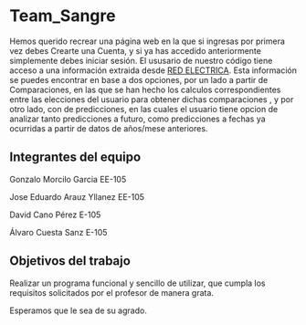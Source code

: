 # Team_Sangre

Hemos querido recrear una página web en la que si ingresas por primera vez debes Crearte una Cuenta, y si ya has accedido anteriormente simplemente debes iniciar sesión.
El ususario de nuestro código tiene acceso a una información extraida desde [RED ELECTRICA](https://www.ree.es/es). Esta información se puedes encontrar en base a dos opciones, por un lado a partir de Comparaciones, en las que se han hecho los calculos correspondientes entre las elecciones del usuario para obtener dichas comparaciones , y por otro lado, con de predicciones, en las cuales el usuario tiene opcion de analizar tanto predicciones a futuro, como predicciones a fechas ya ocurridas a partir de datos de años/mese  anteriores.


## Integrantes del equipo

Gonzalo Morcilo Garcia EE-105

Jose Eduardo Arauz Yllanez EE-105

David Cano Pérez E-105

Álvaro Cuesta Sanz E-105

## Objetivos del trabajo

Realizar un programa funcional y sencillo de utilizar, que cumpla los requisitos solicitados por el profesor de manera grata.

Esperamos que le sea de su agrado.
